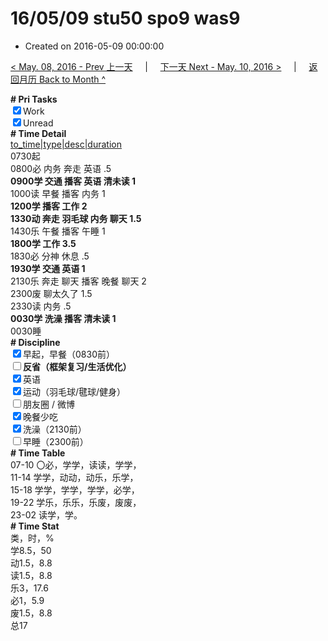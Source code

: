 # 16/05/09 stu50 spo9 was9

- Created on 2016-05-09 00:00:00

[< May. 08, 2016 - Prev 上一天](_archived/lifelogs/2016/05/d08.md) &nbsp; &nbsp; | &nbsp; &nbsp; [下一天 Next - May. 10, 2016 >](_archived/lifelogs/2016/05/d10.md) &nbsp; &nbsp; |  &nbsp; &nbsp; [返回月历 Back to Month ^](_archived/lifelogs/2016/05/index.md)
<br/><div><b># Pri Tasks</b></div><div><input checked="true" type="checkbox"/>Work</div><div><input checked="true" type="checkbox"/>Unread</div><div><b># Time Detail</b></div><div><u>to_time|type|desc|duration</u></div><div>0730起</div><div>0800必 内务 奔走 英语 .5</div><div><b>0900学 交通 播客 英语 清未读 1</b></div><div>1000读 早餐 播客 内务 1</div><div><b>1200学 播客 工作 2</b></div><div><b>1330动 奔走 羽毛球 内务 聊天 1.5</b></div><div>1430乐 午餐 播客 午睡 1</div><div><b>1800学 工作 3.5</b></div><div>1830必 分神 休息 .5</div><div><b>1930学 交通 英语 1</b></div><div>2130乐 奔走 聊天 播客 晚餐 聊天 2</div><div>2300废 聊太久了 1.5</div><div>2330读 内务 .5</div><div><b>0030学 洗澡 播客 清未读 1</b></div><div>0030睡</div><div><b># Discipline</b></div><div><input checked="true" type="checkbox"/>早起，早餐（0830前）</div><div><b><input type="checkbox"/></b><b>反省（框架复习/生活优化）</b></div><div><input checked="true" type="checkbox"/>英语</div><div><input checked="true" type="checkbox"/>运动（羽毛球/毽球/健身）</div><div><input type="checkbox"/>朋友圈 / 微博</div><div><input checked="true" type="checkbox"/>晚餐少吃</div><div><input checked="true" type="checkbox"/>洗澡（2130前）</div><div><input type="checkbox"/>早睡（2300前）</div><div><b># Time Table</b></div><div>07-10 〇必，学学，读读，学学，</div><div>11-14 学学，动动，动乐，乐学，</div><div>15-18 学学，学学，学学，必学，</div><div>19-22 学乐，乐乐，乐废，废废，</div><div>23-02 读学，学。</div><div><b># Time Stat</b></div><div>类，时，%</div><div>学8.5，50</div><div>动1.5，8.8</div><div>读1.5，8.8</div><div>乐3，17.6</div><div>必1，5.9</div><div>废1.5，8.8</div><div>总17</div>
